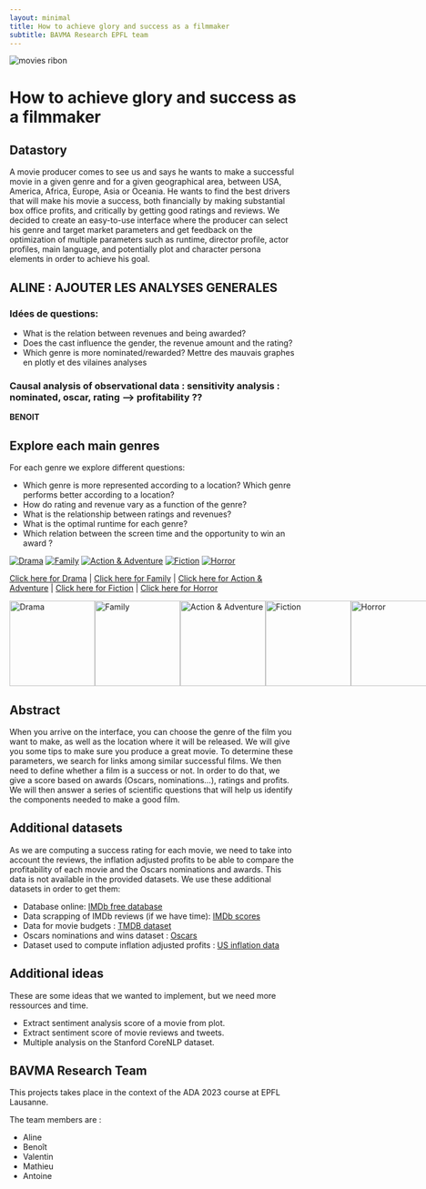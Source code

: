 ```yaml
---
layout: minimal
title: How to achieve glory and success as a filmmaker 
subtitle: BAVMA Research EPFL team
---
```


![movies ribon](assets/img/movies.jpeg)

# How to achieve glory and success as a filmmaker

## Datastory

A movie producer comes to see us and says he wants to make a successful movie in a given genre and for a given geographical area, between USA, America, Africa, Europe, Asia or Oceania. He wants to find the best drivers that will make his movie a success, both financially by making substantial box office profits, and critically by getting good ratings and reviews. We decided to create an easy-to-use interface where the producer can select his genre and target market parameters and get feedback on the optimization of multiple parameters such as runtime, director profile, actor profiles, main language, and potentially plot and character persona elements in order to achieve his goal. 

## ALINE : AJOUTER LES ANALYSES GENERALES 

### Idées de questions:
- What is the relation between revenues and being awarded?
- Does the cast influence the gender, the revenue amount and the rating?
- Which genre is more nominated/rewarded?
Mettre des mauvais graphes en plotly et des vilaines analyses


### Causal analysis of observational data : sensitivity analysis : nominated, oscar, rating --> profitability ?? 

**BENOIT**




## Explore each main genres 

For each genre we explore different questions:

- Which genre is more represented according to a location? Which genre performs better according to a location?
- How do rating and revenue vary as a function of the genre?
- What is the relationship between ratings and revenues?
- What is the optimal runtime for each genre?
- Which relation between the screen time and the opportunity to win an award ?



[![Drama](assets/img/drama.jpeg)](/drama)
[![Family](assets/img/family.jpeg)](/family)
[![Action & Adventure](assets/img/action.png)](/action_adventure)
[![Fiction](assets/img/fiction.jpeg)](/fiction)
[![Horror](assets/img/horror.jpeg)](/horror)


[Click here for Drama](/drama) | [Click here for Family](/family) | [Click here for Action & Adventure](/action_adventure) | [Click here for Fiction](/fiction) | [Click here for Horror](/horror)


<div style="display:flex; justify-content: space-between;">
  <a href="/drama"><img src="assets/img/drama.jpeg" alt="Drama" style="width:150px; height:150px;"></a>
  <a href="/family"><img src="assets/img/family.jpeg" alt="Family" style="width:150px; height:150px;"></a>
  <a href="/action_adventure"><img src="assets/img/action.png" alt="Action & Adventure" style="width:150px; height:150px;"></a>
  <a href="/fiction"><img src="assets/img/fiction.jpeg" alt="Fiction" style="width:150px; height:150px;"></a>
  <a href="/horror"><img src="assets/img/horror.jpeg" alt="Horror" style="width:150px; height:150px;"></a>
</div>

## Abstract

When you arrive on the interface, you can choose the genre of the film you want to make, as well as the location where it will be released. We will give you some tips to make sure you produce a great movie.
To determine these parameters, we search for links among similar successful films. We then need to define whether a film is a success or not. In order to do that, we give a score based on awards (Oscars, nominations...), ratings and profits. 
We will then answer a series of scientific questions that will help us identify the components needed to make a good film.






## Additional datasets

As we are computing a success rating for each movie, we need to take into account the reviews, the inflation adjusted profits to be able to compare the profitability of each movie and the Oscars nominations and awards. This data is not available in the provided datasets. We use these additional datasets in order to get them:

- Database online: [IMDb free database](https://developer.imdb.com/non-commercial-datasets/) 
- Data scrapping of IMDb reviews (if we have time): [IMDb scores](exploration/IMDb_scrapping_v1.ipynb)
- Data for movie budgets : [TMDB dataset](https://www.kaggle.com/datasets/kakarlaramcharan/tmdb-data-0920)
- Oscars nominations and wins dataset : [Oscars](https://www.kaggle.com/datasets/pushpakhinglaspure/oscar-dataset)
- Dataset used to compute inflation adjusted profits : [US inflation data](https://www.kaggle.com/datasets/varpit94/us-inflation-data-updated-till-may-2021)

## Additional ideas

These are some ideas that we wanted to implement, but we need more ressources and time.
- Extract sentiment analysis score of a movie from plot.
- Extract sentiment score of movie reviews and tweets.
- Multiple analysis on the Stanford CoreNLP dataset.


## BAVMA Research Team

This projects takes place in the context of the ADA 2023 course at EPFL Lausanne.

The team members are : 

- Aline
- Benoît
- Valentin
- Mathieu
- Antoine

